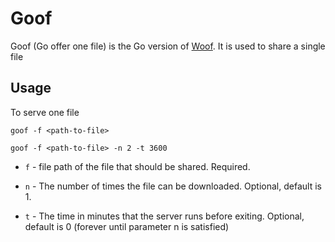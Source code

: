 Goof
========

Goof (Go offer one file) is the Go version of [Woof](https://bitbucket.org/edu/woof/src/). It is used to share a single file

Usage
----

To serve one file

`goof -f <path-to-file>`

`goof -f <path-to-file> -n 2 -t 3600`

* `f` - file path of the file that should be shared. Required.

* `n` - The number of times the file can be downloaded. Optional, default is 1.

* `t` - The time in minutes that the server runs before exiting. Optional, default is 0 (forever until parameter n is satisfied)